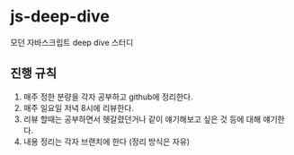 # js-deep-dive
모던 자바스크립트 deep dive 스터디

## 진행 규칙

1. 매주 정한 분량을 각자 공부하고 github에 정리한다.
2. 매주 일요일 저녁 8시에 리뷰한다.
3. 리뷰 할때는 공부하면서 헷갈렸던거나 같이 얘기해보고 싶은 것 등에 대해 얘기한다.
4. 내용 정리는 각자 브랜치에 한다 (정리 방식은 자유)
